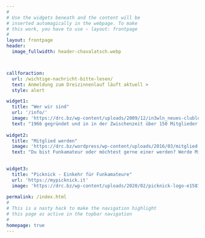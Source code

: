 ```yaml
---
#
# Use the widgets beneath and the content will be
# inserted automagically in the webpage. To make
# this work, you have to use › layout: frontpage
#
layout: frontpage
header:
  image_fullwidth: header-chavalatsch.webp



callforaction:
  url: /wichtige-nachricht-bitte-lesen/
  text: Anmeldung zum Dreizinnenlauf läuft aktuell >
  style: alert

widget1:
  title: "Wer wir sind"
  url: '/info/'
  image: 'https://drc.bz/wp-content/uploads/2009/12/in3wln_neues-clublokal.jpg'
  text: "1966 gegründet und in in der Zwischenzeit über 150 Mitglieder stark:<br>Der Dolomites Radio Club!"
  
widget2:
  title: "Mitglied werden"
  image: 'https://drc.bz/wordpress/wp-content/uploads/2016/03/mitglied-werden-1.jpg'
  text: "Du bist Funkamateur oder möchtest gerne einer werden? Werde Mitglied beim Dolomites Radio Club!"
  

widget3:
  title: "Picknick - Einkehr für Funkamateure"
  url: 'https://mypicknick.it'
  image: 'https://drc.bz/wp-content/uploads/2020/02/picknick-logo-e1581863600339-300x126.png'
  
permalink: /index.html
#
# This is a nasty hack to make the navigation highlight
# this page as active in the topbar navigation
#
homepage: true
---
```

